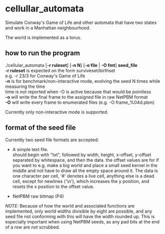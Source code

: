 # cellullar\_automata
Simulate Conway's Game of Life and other automata
that have two states and work in a Manhattan
neighbourhood.

The world is implemented as a torus.

## how to run the program
./cellular\_automata \[**-r ruleset**\] \[**-n N**\] \[**-o file** | **-O fmt**\] **seed\_file**  
	**-r ruleset** is expected on the form surviveset/birthset  
	   e.g. -r 23/3 for Conway's Game of Life  
	**-n** is for benchmark/non-interactive mode, evolving the seed N times while measuring the time  
	   time is not reported when -O is active because that would be pointless  
	**-o** will write the final frame to the assigned file in raw NetPBM format  
	**-O** will write every frame to enumerated files (e.g. -O frame_%04d.pbm)  

Currently only non-interactive mode is supported.

## format of the seed file
Currently two seed file formats are accepted:

* A simple text file.  
should begin with "txt", followed by width, height, x-offset, y-offset separated by whitespace,
and then the data. the offset values are for if you want to e.g. make a big world and place a small
seed kernel in the middle and not have to draw all the empty space around it. The data is one character
per cell, '#' denotes a live cell, anything else is a dead cell, except for newlines ('\n'), which
increases the y position, and resets the x position to the offset value.

* NetPBM raw bitmap (P4)

*NOTE:* Because of how the world and associated functions are implemented, only world widths divisible
by eight are possible, and any seed file not conforming with this will have the width rounded up.
This is especially important when using NetPBM seeds, as any pad bits at the end of a row
are *not* scrubbed.
